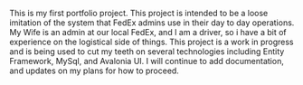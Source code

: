 This is my first portfolio project. This project is intended to be a loose imitation of the system that FedEx admins use in their day to day operations. My Wife is an admin at our local FedEx, and I am a driver, so i have a bit of experience on the logistical side of things. 
This project is a work in progress and is being used to cut my teeth on several technologies including Entity Framework, MySql, and Avalonia UI. I will continue to add documentation, and updates on my plans for how to proceed.
